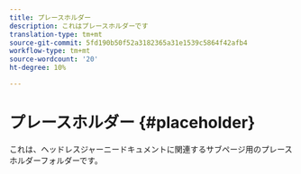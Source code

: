 ```yaml
---
title: プレースホルダー
description: これはプレースホルダーです
translation-type: tm+mt
source-git-commit: 5fd190b50f52a3182365a31e1539c5864f42afb4
workflow-type: tm+mt
source-wordcount: '20'
ht-degree: 10%

---
```



# プレースホルダー {#placeholder}

これは、ヘッドレスジャーニードキュメントに関連するサブページ用のプレースホルダーフォルダーです。
